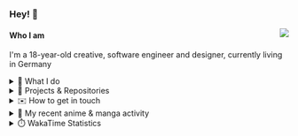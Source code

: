 ### Hey! 👋

[<img src="https://lanyard-profile-readme.vercel.app/api/228965621478588416" align="right">](https://discord.com/users/228965621478588416)

#### Who I am

I'm a 18-year-old creative, software engineer and designer, currently living in Germany

<details>
  <summary>💼 What I do</summary>

I currently am working on starting a publishing and management company for creatives.
I also am creative lead, community manager, and web developer at the Minecraft Server [Xenyria](https://xenyria.net) and the team behind it, [Pixelground Labs](https://pixelgroundlabs.com).
</details>

<details>
  <summary>📁 Projects & Repositories</summary>

<table>
    <thead>
        <tr>
            <th colspan=2>Svelte Libraries</th>
        </tr>
    </thead>
    <tbody>
        <tr>
            <td><a href="https://github.com/pixelgroundlabs/svelte-skinview3d">pixelgroundlabs/svelte-skinview3d</a></td>
            <td>A svelte component for rendering Minecraft SKins in 3D based on <a href="https://github.com/bs-community/skinview3d">skinview3d</a></td>
        </tr>
    </tbody>
    <thead>
        <tr>
            <th colspan=2>Minecraft Mods</th>
        </tr>
    </thead>
    <tbody>
        <tr>
            <td><a href="https://github.com/XenyriaNET/xeem">Xenyria Experience Enhancement Mod</a></td>
            <td>A client-side Minecraft Mod aiming to improve the experience on the Xenyria Minecraft Server</td>
        </tr>
    </tbody>
    <thead>
        <tr>
            <th colspan=2>Old Stuff</th>
        </tr>
    </thead>
    <tbody>
        <tr>
            <td><a href="https://github.com/OfficialCRUGG/lwstatus">lwstatus</a></td>
            <td>Lightweight webserver exposing various system metrics as a JSON endpoint and frontend</td>
        </tr>
        <tr>
            <td><a href="https://github.com/OfficialCRUGG/cfddns">cfddns / cloudflare-dyndns</a></td>
            <td>Simple application to run in the background that regularly checks for IP address changes and updates specific Cloudflare DNS Records accordingly. <s><i>Not sure how this still works...</i></s></td>
        </tr>
    </tbody>
</table>

</details>

<details>
  <summary>✉️ How to get in touch</summary>
  
> Sorted by how quickly you can expect a reply
- [Hit me up on Discord](https://discord.com/users/228965621478588416)
- [Hit me up on Twitter](https://twitter.com/cruggdev)
- [Send me a mail](mailto:me@crg.sh)
</details>


<details>
  <summary>🌸 My recent anime & manga activity</summary>
  
<!-- ANILIST_ACTIVITY:start -->

-   📺 Watched episode 2 of [Classroom of the Elite Season 2](https://anilist.co/anime/145545) (06:21, 05 May 2024)
-   📺 Watched episode 1 of [Classroom of the Elite Season 2](https://anilist.co/anime/145545) (14:28, 04 May 2024)
-   📺 Plans to watch [Classroom of the Elite Season 2](https://anilist.co/anime/145545) (04:34, 04 May 2024)
-   📺 Completed [Classroom of the Elite](https://anilist.co/anime/98659) (04:24, 04 May 2024)
-   📺 Watched episode 11 of [Classroom of the Elite](https://anilist.co/anime/98659) (04:01, 04 May 2024)

<!-- ANILIST_ACTIVITY:end -->
</details>

<details>
  <summary>⏱️ WakaTime Statistics</summary>

<!--START_SECTION:waka-->

```txt
From: 26 April 2024 - To: 03 May 2024

Svelte       3 hrs 14 mins   ████████████████░░░░░░░░░   64.24 %
TypeScript   43 mins         ███▓░░░░░░░░░░░░░░░░░░░░░   14.46 %
Other        38 mins         ███▒░░░░░░░░░░░░░░░░░░░░░   12.76 %
Bash         9 mins          ▓░░░░░░░░░░░░░░░░░░░░░░░░   03.09 %
CSS          5 mins          ▒░░░░░░░░░░░░░░░░░░░░░░░░   01.75 %
```

<!--END_SECTION:waka-->
</details>
